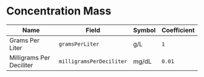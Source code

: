 # Concentration Mass

| Name                     | Field                    | Symbol | Coefficient |
| ------------------------ | ------------------------ | ------ | ----------- |
| Grams Per Liter          | `gramsPerLiter`          | g/L    | `1`         |
| Milligrams Per Deciliter | `milligramsPerDeciliter` | mg/dL  | `0.01`      |
